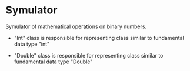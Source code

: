 # Symulator
Symulator of mathematical operations on binary numbers.

- "Int" class is responsible for representing class similar to fundamental data type "int"

- "Double" class is responsible for representing class similar to fundamental data type "Double"